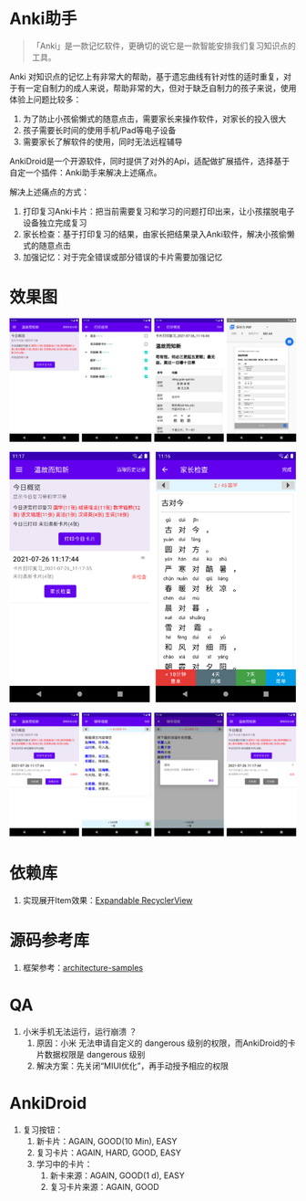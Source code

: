 # Anki助手

> 「Anki」是一款记忆软件，更确切的说它是一款智能安排我们复习知识点的工具。

Anki 对知识点的记忆上有非常大的帮助，基于遗忘曲线有针对性的适时重复，对于有一定自制力的成人来说，帮助非常的大，但对于缺乏自制力的孩子来说，使用体验上问题比较多：
1. 为了防止小孩偷懒式的随意点击，需要家长来操作软件，对家长的投入很大
2. 孩子需要长时间的使用手机/Pad等电子设备
3. 需要家长了解软件的使用，同时无法远程辅导

AnkiDroid是一个开源软件，同时提供了对外的Api，适配做扩展插件，选择基于自定一个插件：Anki助手来解决上述痛点。

解决上述痛点的方式：
1. 打印复习Anki卡片：把当前需要复习和学习的问题打印出来，让小孩摆脱电子设备独立完成复习
2. 家长检查：基于打印复习的结果，由家长把结果录入Anki软件，解决小孩偷懒式的随意点击
3. 加强记忆：对于完全错误或部分错误的卡片需要加强记忆

# 效果图

![](screenshot/打印复习原型图.drawio.svg)

![](screenshot/家长检查原型图.drawio.svg)

![](screenshot/加强记忆原型图.drawio.svg)

# 依赖库
1. 实现展开Item效果：[Expandable RecyclerView](https://bignerdranch.github.io/expandable-recycler-view/)

# 源码参考库
1. 框架参考：[architecture-samples](https://github.com/android/architecture-samples)

# QA
1. 小米手机无法运行，运行崩溃 ？
    1. 原因：小米 无法申请自定义的 dangerous 级别的权限，而AnkiDroid的卡片数据权限是 dangerous 级别
    2. 解决方案：先关闭“MIUI优化”，再手动授予相应的权限

# AnkiDroid
1. 复习按钮：
   1. 新卡片：AGAIN, GOOD(10 Min), EASY
   2. 复习卡片：AGAIN, HARD, GOOD, EASY
   3. 学习中的卡片：
      1. 新卡来源：AGAIN, GOOD(1 d), EASY
      2. 复习卡片来源：AGAIN, GOOD